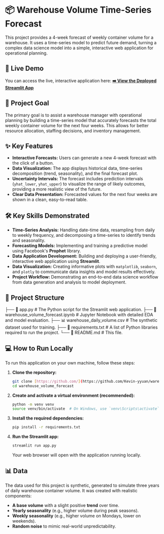 # 📦 Warehouse Volume Time-Series Forecast

This project provides a 4-week forecast of weekly container volume for a warehouse. It uses a time-series model to predict future demand, turning a complex data science model into a simple, interactive web application for operational planning.

## 🚀 Live Demo

You can access the live, interactive application here:
**[➡️ View the Deployed Streamlit App](https://warehouse-volume-forecast.streamlit.app/)**

## 🎯 Project Goal

The primary goal is to assist a warehouse manager with operational planning by building a time-series model that accurately forecasts the total weekly container volume for the next four weeks. This allows for better resource allocation, staffing decisions, and inventory management.

## ✨ Key Features

- **Interactive Forecasts:** Users can generate a new 4-week forecast with the click of a button.
- **Data Visualization:** The app displays historical data, time-series decomposition (trend, seasonality), and the final forecast plot.
- **Uncertainty Intervals:** The forecast includes prediction intervals (`yhat_lower`, `yhat_upper`) to visualize the range of likely outcomes, providing a more realistic view of the future.
- **Clear Data Presentation:** Forecasted values for the next four weeks are shown in a clean, easy-to-read table.

## 🛠️ Key Skills Demonstrated

- **Time-Series Analysis:** Handling date-time data, resampling from daily to weekly frequency, and decomposing a time-series to identify trends and seasonality.
- **Forecasting Models:** Implementing and training a predictive model using Facebook's **Prophet** library.
- **Data Application Development:** Building and deploying a user-friendly, interactive web application using **Streamlit**.
- **Data Visualization:** Creating informative plots with `matplotlib`, `seaborn`, and `plotly` to communicate data insights and model results effectively.
- **Project Workflow:** Demonstrating an end-to-end data science workflow from data generation and analysis to model deployment.

## 📂 Project Structure

├── 🐍 app.py # The Python script for the Streamlit web application.
├── 📓 warehouse_volume_forecast.ipynb # Jupyter Notebook with detailed EDA and model evaluation.
├── 📊 warehouse_daily_volume.csv # The synthetic dataset used for training.
├── 📄 requirements.txt # A list of Python libraries required to run the project.
└── 📜 README.md # This file.

## 💻 How to Run Locally

To run this application on your own machine, follow these steps:

1.  **Clone the repository:**

    ```bash
    git clone [https://github.com/](https://github.com/Kevin-yyuan/warehouse_volume_forecast.git)
    cd warehouse_volume_forecast
    ```

2.  **Create and activate a virtual environment (recommended):**

    ```bash
    python -m venv venv
    source venv/bin/activate  # On Windows, use `venv\Scripts\activate`
    ```

3.  **Install the required dependencies:**

    ```bash
    pip install -r requirements.txt
    ```

4.  **Run the Streamlit app:**
    ```bash
    streamlit run app.py
    ```
    Your web browser will open with the application running locally.

## 📊 Data

The data used for this project is synthetic, generated to simulate three years of daily warehouse container volume. It was created with realistic components:

- **A base volume** with a slight positive **trend** over time.
- **Yearly seasonality** (e.g., higher volume during peak seasons).
- **Weekly seasonality** (e.g., higher volume on Mondays, lower on weekends).
- **Random noise** to mimic real-world unpredictability.
